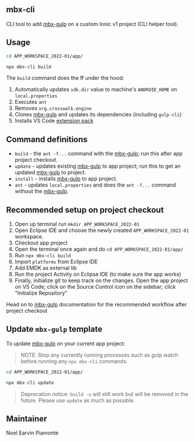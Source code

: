 ## mbx-cli

CLI tool to add [mbx-gulp](https://github.com/earvinpiamonte/mbx-gulp) on a custom Ionic v1 project (CLI helper tool).

## Usage

```sh
cd APP_WORKSPACE_2022-01/app/
```

```sh
npx mbx-cli build
```

The `build` command does the ff under the hood:

1. Automatically updates `sdk.dir` value to machine's `ANDROID_HOME` on `local.properties`
1. Executes `ant`
1. Removes `org.crosswalk.engine`
1. Clones [mbx-gulp](https://github.com/earvinpiamonte/mbx-gulp) and updates its dependencies (including `gulp-cli`)
1. Installs VS Code [extension pack](https://github.com/earvinpiamonte/mbx-gulp#vs-code-extension-pack)

## Command definitions

- `build` - the `ant -f...` command with the [mbx-gulp](https://github.com/earvinpiamonte/mbx-gulp); run this after app project checkout.
- `update` - updates existing [mbx-gulp](https://github.com/earvinpiamonte/mbx-gulp) to app project; run this to get an updated [mbx-gulp](https://github.com/earvinpiamonte/mbx-gulp) to project.
- `install` - installs [mbx-gulp](https://github.com/earvinpiamonte/mbx-gulp) to app project.
- `ant` - updates `local.properties` and does the `ant -f...` command without the [mbx-gulp](https://github.com/earvinpiamonte/mbx-gulp).

## Recommended setup on project checkout

1. Open up terminal run `mkdir APP_WORKSPACE_2022-01`
1. Open Eclipse IDE and choose the newly created `APP_WORKSPACE_2022-01` workspace.
1. Checkout app project
1. Open the terminal once again and do `cd APP_WORKSPACE_2022-01/app/`
1. Run `npx mbx-cli build`
1. Import `platforms` from Eclipse IDE
1. Add EMDK as external lib
1. Run the project Activity on Eclipse IDE (to make sure the app works)
1. Finally, initialize git to keep track on the changes. Open the app project on VS Code; click on the Source Control icon on the sidebar; click "Initialize Repository"

Head on to [mbx-gulp](https://github.com/earvinpiamonte/mbx-gulp#recomended-workflow) documentation for the recommended workflow after project checkout

## Update `mbx-gulp` template

To update [mbx-gulp](https://github.com/earvinpiamonte/mbx-gulp) on your current app project:

> NOTE: Stop any currently running processes such as gulp watch before running any `npx mbx-cli` commands.

```sh
cd APP_WORKSPACE_2022-01/app/
```

```sh
npx mbx-cli update
```

> Deprecation notice: `build -u` will still work but will be removed in the future. Please use `update` as much as possible.

## Maintainer

Noel Earvin Piamonte
